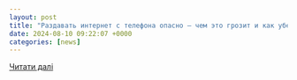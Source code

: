```yaml
---
layout: post
title: "Раздавать интернет с телефона опасно – чем это грозит и как уберечься - Телеграф"
date: 2024-08-10 09:22:07 +0000
categories: [news]
---
```


[Читати далі](https://telegraf.com.ua/layfkhaki/2024-08-10/5866698-rozdali-internet-z-telefonu-mozhete-vtrapiti-v-khalepu-yak-zrobiti-tse-bezpechno-i-pravilno)

